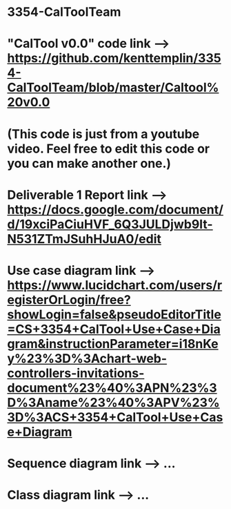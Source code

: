 # 3354-CalToolTeam

# "CalTool v0.0" code link --> https://github.com/kenttemplin/3354-CalToolTeam/blob/master/Caltool%20v0.0
# (This code is just from a youtube video. Feel free to edit this code or you can make another one.)

# Deliverable 1 Report link --> https://docs.google.com/document/d/19xciPaCiuHVF_6Q3JULDjwb9It-N531ZTmJSuhHJuA0/edit

# Use case diagram link -->  https://www.lucidchart.com/users/registerOrLogin/free?showLogin=false&pseudoEditorTitle=CS+3354+CalTool+Use+Case+Diagram&instructionParameter=i18nKey%23%3D%3Achart-web-controllers-invitations-document%23%40%3APN%23%3D%3Aname%23%40%3APV%23%3D%3ACS+3354+CalTool+Use+Case+Diagram

# Sequence diagram link --> ...

# Class diagram link --> ...
